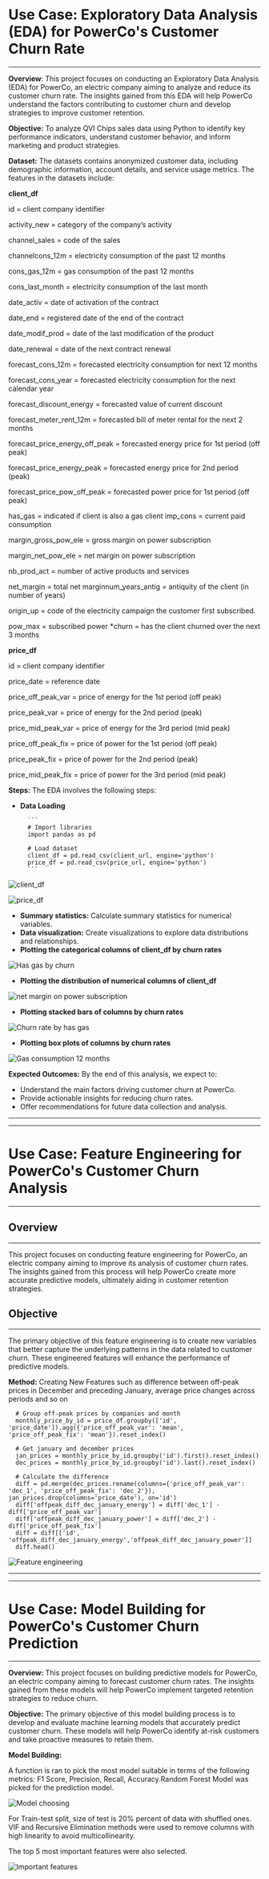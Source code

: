 # Use Case: Exploratory Data Analysis (EDA) for PowerCo's Customer Churn Rate
---

**Overview**:
This project focuses on conducting an Exploratory Data Analysis (EDA) for PowerCo, an electric company aiming to analyze and reduce its customer churn rate. The insights gained from this EDA will help PowerCo understand the factors contributing to customer churn and develop strategies to improve customer retention.

**Objective:** 
To analyze QVI Chips sales data using Python to identify key performance indicators, understand customer behavior, and inform marketing and product strategies.

**Dataset:**
The datasets contains anonymized customer data, including demographic information, account details, and service usage metrics. The features in the datasets include:

**client_df**

id = client company identifier

activity_new = category of the company’s activity 

channel_sales = code of the sales

channelcons_12m = electricity consumption of the past 12 months

cons_gas_12m = gas consumption of the past 12 months

cons_last_month = electricity consumption of the last month

date_activ = date of activation of the contract

date_end = registered date of the end of the contract

date_modif_prod = date of the last modification of the product

date_renewal = date of the next contract renewal

forecast_cons_12m = forecasted electricity consumption for next 12 months

forecast_cons_year = forecasted electricity consumption for the next calendar year

forecast_discount_energy = forecasted value of current discount

forecast_meter_rent_12m = forecasted bill of meter rental for the next 2 months

forecast_price_energy_off_peak = forecasted energy price for 1st period (off peak)

forecast_price_energy_peak = forecasted energy price for 2nd period (peak)

forecast_price_pow_off_peak = forecasted power price for 1st period (off peak)

has_gas = indicated if client is also a gas client imp_cons = current paid consumption

margin_gross_pow_ele = gross margin on power subscription

margin_net_pow_ele = net margin on power subscription

nb_prod_act = number of active products and services

net_margin = total net marginnum_years_antig = antiquity of the client (in number of years)

origin_up = code of the electricity campaign the customer first subscribed.

pow_max = subscribed power *churn = has the client churned over the next 3 months


**price_df**

id = client company identifier

price_date = reference date

price_off_peak_var = price of energy for the 1st period (off peak)

price_peak_var = price of energy for the 2nd period (peak)

price_mid_peak_var = price of energy for the 3rd period (mid peak)

price_off_peak_fix = price of power for the 1st period (off peak)

price_peak_fix = price of power for the 2nd period (peak)

price_mid_peak_fix = price of power for the 3rd period (mid peak)

**Steps:**
The EDA involves the following steps:
- **Data Loading**

        ```
        # Import libraries
        import pandas as pd

        # Load dataset
        client_df = pd.read_csv(client_url, engine='python')
        price_df = pd.read_csv(price_url, engine='python')
        ```

![client_df](<PowerCo EDA/Images/Screenshot (204).png>)

![price_df](<PowerCo EDA/Images/Screenshot (203).png>)


- **Summary statistics:** Calculate summary statistics for numerical variables.
- **Data visualization:** Create visualizations to explore data distributions and relationships.
- **Plotting the categorical columns of client_df by churn rates**

![Has gas by churn](<PowerCo EDA/Images/has_gas_by_churn.jpg>)  

- **Plotting the distribution of numerical columns of client_df**

![net margin on power subscription](<PowerCo EDA/Images/Screenshot (206).png>)

- **Plotting stacked bars of columns by churn rates**

![Churn rate by has gas](<PowerCo EDA/Images/Screenshot (208).png>)

- **Plotting box plots of columns by churn rates**

![Gas consumption 12 months](<PowerCo EDA/Images/Screenshot (210).png>)


**Expected Outcomes:**
By the end of this analysis, we expect to:
- Understand the main factors driving customer churn at PowerCo.
- Provide actionable insights for reducing churn rates.
- Offer recommendations for future data collection and analysis.
---
---

# Use Case: Feature Engineering for PowerCo's Customer Churn Analysis
---

## Overview
---
This project focuses on conducting feature engineering for PowerCo, an electric company aiming to improve its analysis of customer churn rates. The insights gained from this process will help PowerCo create more accurate predictive models, ultimately aiding in customer retention strategies.

## Objective
---
The primary objective of this feature engineering is to create new variables that better capture the underlying patterns in the data related to customer churn. These engineered features will enhance the performance of predictive models.

**Method:**
Creating New Features such as difference between off-peak prices in December and preceding January, average price changes across periods and so on
```
  # Group off-peak prices by companies and month
  monthly_price_by_id = price_df.groupby(['id', 'price_date']).agg({'price_off_peak_var': 'mean', 'price_off_peak_fix': 'mean'}).reset_index()

  # Get january and december prices
  jan_prices = monthly_price_by_id.groupby('id').first().reset_index()
  dec_prices = monthly_price_by_id.groupby('id').last().reset_index()

  # Calculate the difference
  diff = pd.merge(dec_prices.rename(columns={'price_off_peak_var': 'dec_1', 'price_off_peak_fix': 'dec_2'}), jan_prices.drop(columns='price_date'), on='id')
  diff['offpeak_diff_dec_january_energy'] = diff['dec_1'] - diff['price_off_peak_var']
  diff['offpeak_diff_dec_january_power'] = diff['dec_2'] - diff['price_off_peak_fix']
  diff = diff[['id', 'offpeak_diff_dec_january_energy','offpeak_diff_dec_january_power']]
  diff.head()
```

![Feature engineering](<PowerCo FE/Images/Screenshot (212).png>)

---
---

# Use Case: Model Building for PowerCo's Customer Churn Prediction
---
**Overview:**
This project focuses on building predictive models for PowerCo, an electric company aiming to forecast customer churn rates. The insights gained from these models will help PowerCo implement targeted retention strategies to reduce churn.

**Objective:**
The primary objective of this model building process is to develop and evaluate machine learning models that accurately predict customer churn. These models will help PowerCo identify at-risk customers and take proactive measures to retain them.

**Model Building:**

A function is ran to pick the most model suitable in terms of the following metrics: F1 Score, Precision, Recall, Accuracy.Random Forest Model was picked for the prediction model.

![Model choosing](<PowerCo PM/Image/Screenshot (214).png>)

For Train-test split, size of test is 20% percent of data with shuffled ones. VIF and Recursive Elimination methods were used to remove columns with high linearity to avoid multicollinearity.

The top 5 most important features were also selected.

![Important features](<PowerCo PM/Image/Screenshot (216).png>)